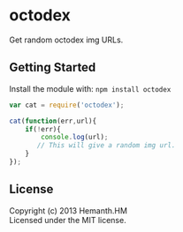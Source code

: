 # octodex

Get random octodex img URLs.

## Getting Started
Install the module with: `npm install octodex`

```javascript
var cat = require('octodex');

cat(function(err,url){
    if(!err){
        console.log(url); 
       // This will give a random img url.
    }
});
```

## License
Copyright (c) 2013 Hemanth.HM  
Licensed under the MIT license.

